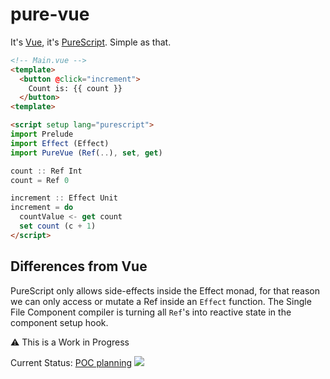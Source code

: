 # pure-vue
It's [Vue](https://vuejs.org/), it's [PureScript](https://www.purescript.org/). Simple as that.

```html
<!-- Main.vue -->
<template>
  <button @click="increment">
    Count is: {{ count }}
  </button>
<template>

<script setup lang="purescript">
import Prelude
import Effect (Effect)
import PureVue (Ref(..), set, get)

count :: Ref Int
count = Ref 0

increment :: Effect Unit
increment = do
  countValue <- get count
  set count (c + 1)
</script>
```

## Differences from Vue

PureScript only allows side-effects inside the Effect monad, for that reason we can only access or mutate a Ref inside an `Effect` function. The Single File Component compiler is turning all `Ref`'s into reactive state in the component setup hook.

⚠️ This is a Work in Progress

Current Status: [POC planning](https://github.com/klarkc/pure-vue/issues/2)
<img src="https://static.scarf.sh/a.png?x-pxid=1909a3af-ecab-4ef6-ae35-7bc65052c246" />
